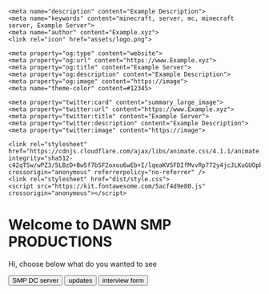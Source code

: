 <!DOCTYPE html>
<html lang="en"> 
<head>
    <meta charset="UTF-8">
    <meta http-equiv="X-UA-Compatible" content="IE=edge">
    <meta name="viewport" content="width=device-width, initial-scale=1.0">
    <meta name="robots" content="nofollow"/>

    <meta name="description" content="Example Description">
    <meta name="keywords" content="minecraft, server, mc, minecraft server, Example Server">
    <meta name="author" content="Example.xyz">
    <link rel="icon" href="assets/logo.png"> 

    <meta property="og:type" content="website">
    <meta property="og:url" content="https://www.Example.xyz">
    <meta property="og:title" content="Example Server">
    <meta property="og:description" content="Example Description">
    <meta property="og:image" content="https://image">
    <meta name="theme-color" content=#12345>

    <meta property="twitter:card" content="summary_large_image">
    <meta property="twitter:url" content="https://www.Example.xyz">
    <meta property="twitter:title" content="Example Server">
    <meta property="twitter:description" content="Example Description">
    <meta property="twitter:image" content="https://image">

    <link rel="stylesheet" href="https://cdnjs.cloudflare.com/ajax/libs/animate.css/4.1.1/animate.min.css" integrity="sha512-c42qTSw/wPZ3/5LBzD+Bw5f7bSF2oxou6wEb+I/lqeaKV5FDIfMvvRp772y4jcJLKuGUOpbJMdg/BTl50fJYAw==" crossorigin="anonymous" referrerpolicy="no-referrer" />
    <link rel="stylesheet" href="dist/style.css"> 
    <script src="https://kit.fontawesome.com/5acf4d9e80.js" crossorigin="anonymous"></script>

</head>
<body>
    <div class="bg"></div>
    <!--- Particles -->  <div class="animation-wrapper"> <div class="particle particle-1"></div> <div class="particle particle-2"></div> <div class="particle particle-3"></div> <div class="particle particle-4"></div> </div>
    <div class="center">
        <div class="animate__animated animate__jackInTheBox">
            <h1>Welcome to DAWN SMP PRODUCTIONS</h1> <!--- Server Name -->
            <p>Hi, choose below what do you wanted to see</p> <!--- Description -->
            <div class="animate__animated animate__bounceIn animate__delay-1s">
                <a href="https://discord.gg/wcMrEhyhnn"><button class="btn1"><i class="fab fa-discord"></i> SMP DC server</button></a>
                <a href="https://www.example.com/updates"><button class="btn2"><i class="fas fa-shopping-basket"></i> updates</button></a>
                <a href="https://samrocker.github.io/dawn-smp"><button class="btn3"><i class="fas fa-poll"></i> interview form</button></a>
            </div>
        </div>
    </div>
    <script src="app/js/script.js"></script>
    <script src="https://kit.fontawesome.com/5acf4d9e80.js" crossorigin="anonymous"></script>
</body>

